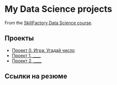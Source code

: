 # My Data Science projects

From the [SkillFactory Data Science course](https://skillfactory.ru/data-scientist).

## Проекты
* [Проект 0. Игра: Угадай число](https://github.com/Anna1Panda/sf_data_science/project_0)
* [Проект 1. ____](____) 
* [Проект 2. ____](____)

## Ссылки на резюме